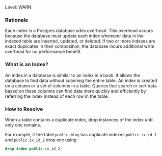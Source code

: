 
Level: WARN

### Rationale

Each index in a Postgres database adds overhead. This overhead occurs because the database must update each index whenever data in the indexed table are inserted, updated, or deleted. If two or more indexes are exact duplicates in their composition, the database incurs additional write overhead for no performance benefit.

### What is an Index?

An index in a database is similar to an index in a book. It allows the database to find data without scanning the entire table. An index is created on a column or a set of columns in a table. Queries that search or sort data based on these columns can find data more quickly and efficiently by referring the index instead of each row in the table.

### How to Resolve

When a table contains a duplicate index, drop instances of the index until only one remains.

For example, if the table `public.blog` has duplicate indexes `public.ix_id_1` and `public.ix_id_2` drop one using:

```sql
drop index public.ix_id_2;
```
